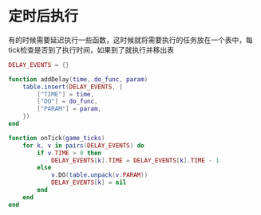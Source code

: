 # 定时后执行

有的时候需要延迟执行一些函数，这时候就将需要执行的任务放在一个表中，每tick检查是否到了执行时间，如果到了就执行并移出表

```lua
DELAY_EVENTS = {}

function addDelay(time, do_func, param)
    table.insert(DELAY_EVENTS, {
        ["TIME"] = time,
        ["DO"] = do_func,
        ["PARAM"] = param,
    })
end

function onTick(game_ticks)
	for k, v in pairs(DELAY_EVENTS) do
        if v.TIME > 0 then
            DELAY_EVENTS[k].TIME = DELAY_EVENTS[k].TIME - 1
        else
            v.DO(table.unpack(v.PARAM))
            DELAY_EVENTS[k] = nil
        end
    end
end
```
